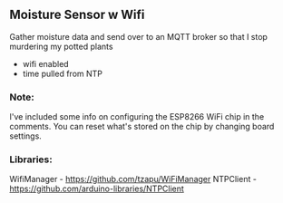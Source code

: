 ## Moisture Sensor w Wifi

Gather moisture data and send over to an MQTT broker so that I stop murdering my potted plants

* wifi enabled
* time pulled from NTP

### Note:
I've included some info on configuring the ESP8266 WiFi chip in the comments. You can reset what's stored on the chip by changing board settings.

### Libraries:

WifiManager - https://github.com/tzapu/WiFiManager
NTPClient - https://github.com/arduino-libraries/NTPClient
